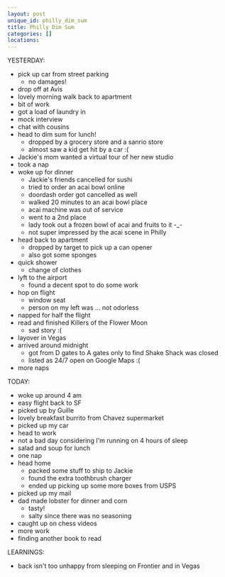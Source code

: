 ```yaml
---
layout: post
unique_id: philly_dim_sum
title: Philly Dim Sum
categories: []
locations: 
---
```


YESTERDAY:
* pick up car from street parking
  * no damages!
* drop off at Avis
* lovely morning walk back to apartment
* bit of work
* got a load of laundry in
* mock interview
* chat with cousins
* head to dim sum for lunch!
  * dropped by a grocery store and a sanrio store
  * almost saw a kid get hit by a car :(
* Jackie's mom wanted a virtual tour of her new studio
* took a nap
* woke up for dinner
  * Jackie's friends cancelled for sushi
  * tried to order an acai bowl online
  * doordash order got cancelled as well
  * walked 20 minutes to an acai bowl place
  * acai machine was out of service
  * went to a 2nd place
  * lady took out a frozen bowl of acai and fruits to it -_-
  * not super impressed by the acai scene in Philly
* head back to apartment
  * dropped by target to pick up a can opener
  * also got some sponges
* quick shower
  * change of clothes
* lyft to the airport
  * found a decent spot to do some work
* hop on flight
  * window seat
  * person on my left was ... not odorless
* napped for half the flight
* read and finished Killers of the Flower Moon
  * sad story :(
* layover in Vegas
* arrived around midnight
  * got from D gates to A gates only to find Shake Shack was closed
  * listed as 24/7 open on Google Maps :(
* more naps

TODAY:
* woke up around 4 am
* easy flight back to SF
* picked up by Guille
* lovely breakfast burrito from Chavez supermarket
* picked up my car
* head to work
* not a bad day considering I'm running on 4 hours of sleep
* salad and soup for lunch
* one nap
* head home
  * packed some stuff to ship to Jackie
  * found the extra toothbrush charger
  * ended up picking up some more boxes from USPS
* picked up my mail
* dad made lobster for dinner and corn
  * tasty!
  * salty since there was no seasoning
* caught up on chess videos
* more work
* finding another book to read

LEARNINGS:
* back isn't too unhappy from sleeping on Frontier and in Vegas
